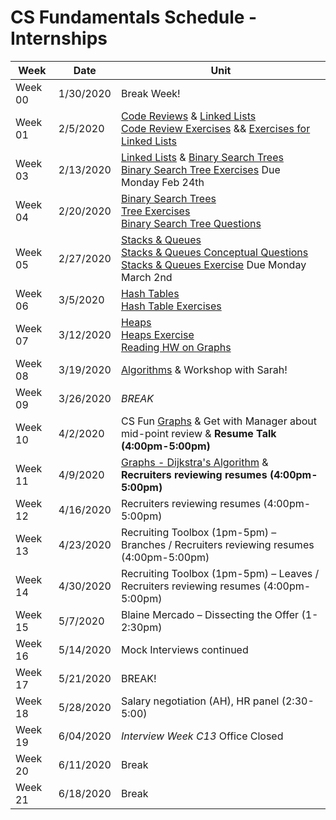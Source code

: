 # CS Fundamentals Schedule - Internships

| Week    | Date | Unit
|---------|---------|------------------
| Week 00 |  1/30/2020 | Break Week!
| Week 01 |  2/5/2020 | [Code Reviews](https://github.com/Ada-Developers-Academy/textbook-curriculum/blob/master/04-cs-fundamentals/internship/code-reviews.md) & [Linked Lists](https://github.com/Ada-Developers-Academy/textbook-curriculum/blob/master/04-cs-fundamentals/internship/linked_lists.md) <br />[Code Review Exercises](https://github.com/Ada-C12/code-reviews) && [Exercises for Linked Lists](https://github.com/Ada-C12/linked-list)
| Week 03 | 2/13/2020 | [Linked Lists](https://github.com/Ada-Developers-Academy/textbook-curriculum/blob/master/04-cs-fundamentals/internship/linked_lists.md) & [Binary Search Trees](https://github.com/Ada-Developers-Academy/textbook-curriculum/blob/master/04-cs-fundamentals/internship/binary-search-trees.md)<br />[Binary Search Tree Exercises](https://github.com/ada-c12/tree-practice) Due Monday Feb 24th
| Week 04 | 2/20/2020 |  [Binary Search Trees](https://github.com/Ada-Developers-Academy/textbook-curriculum/blob/master/04-cs-fundamentals/internship/binary-search-trees.md) <br />[Tree Exercises](https://github.com/ada-c12/tree-practice)<br />[Binary Search Tree Questions](https://github.com/Ada-Developers-Academy/textbook-curriculum/blob/master/04-cs-fundamentals/internship/exercises/binary-tree.md) <br />
| Week 05 | 2/27/2020 | [Stacks & Queues](https://github.com/Ada-Developers-Academy/textbook-curriculum/blob/master/04-cs-fundamentals/internship/stacks-and-queues.md)<br />[Stacks & Queues Conceptual Questions](https://github.com/Ada-Developers-Academy/textbook-curriculum/blob/master/04-cs-fundamentals/internship/exercises/stacks-queues-conceptual-questions.md)<br />[Stacks & Queues Exercise](https://github.com/Ada-C12/stacks-queues) Due Monday March 2nd
| Week 06 | 3/5/2020 | [Hash Tables](https://github.com/Ada-Developers-Academy/textbook-curriculum/blob/master/04-cs-fundamentals/internship/hash-tables.md) <br /> [Hash Table Exercises](https://github.com/Ada-C12/hash-practice)
| Week 07 | 3/12/2020 | [Heaps](https://github.com/Ada-Developers-Academy/textbook-curriculum/blob/master/04-cs-fundamentals/internship/heaps.md) <br /> [Heaps Exercise](https://github.com/ada-c12/heaps) <br />[Reading HW on Graphs](https://medium.com/basecs/from-theory-to-practice-representing-graphs-cfd782c5be38)
| Week 08 | 3/19/2020 | [Algorithms](https://github.com/Ada-Developers-Academy/textbook-curriculum/blob/master/04-cs-fundamentals/internship/algorithms.md) & Workshop with Sarah!
| Week 09 | 3/26/2020 | _BREAK_
| Week 10 | 4/2/2020 | CS Fun [Graphs](https://github.com/Ada-Developers-Academy/textbook-curriculum/blob/master/04-cs-fundamentals/internship/graphs.md) & Get with Manager about mid-point review & **Resume Talk (4:00pm-5:00pm)**
| Week 11 | 4/9/2020 | [Graphs - Dijkstra's Algorithm](https://github.com/Ada-Developers-Academy/textbook-curriculum/blob/master/04-cs-fundamentals/internship/graphs.md)  & **Recruiters reviewing resumes (4:00pm-5:00pm)**
| Week 12 | 4/16/2020 | Recruiters reviewing resumes (4:00pm-5:00pm)
| Week 13 | 4/23/2020 | Recruiting Toolbox (1pm-5pm) – Branches / Recruiters reviewing resumes (4:00pm-5:00pm)
| Week 14 | 4/30/2020 | Recruiting Toolbox (1pm-5pm) – Leaves / Recruiters reviewing resumes (4:00pm-5:00pm)
| Week 15 | 5/7/2020 | Blaine Mercado – Dissecting the Offer (1-2:30pm)
| Week 16 | 5/14/2020 | Mock Interviews continued 
| Week 17 | 5/21/2020 | BREAK!
| Week 18 | 5/28/2020 | Salary negotiation (AH), HR panel (2:30-5:00)
| Week 19 | 6/04/2020 | _Interview Week C13_ Office Closed
| Week 20 | 6/11/2020 | Break
| Week 21 | 6/18/2020 | Break

